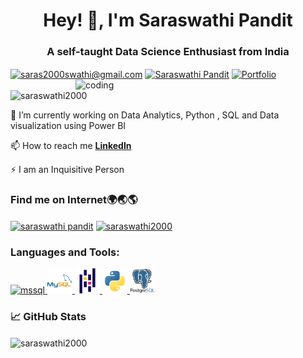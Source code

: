 <h1 align="center">Hey! 👋, I'm Saraswathi Pandit</h1> <h3 align="center">A self-taught Data Science Enthusiast from India</h3> <a href="mailto:saras2000swathi@gmail.com" target="blank"><img align="center" src="https://img.shields.io/badge/Gmail-D14836?style=for-the-badge&logo=gmail&logoColor=white" alt="saras2000swathi@gmail.com" height="20" width="120" /></a> 
<a href="https://www.linkedin.com/in/saraswathi-pandit-806796183/" target="blank"><img align="center" src="https://img.shields.io/badge/-SaraswathiPandit-blue?style=flat-square&logo=Linkedin&logoColor=white&link=https://www.linkedin.com/in/saraswathi-pandit-806796183/" alt="Saraswathi Pandit" height="20" width="120" /></a> 
<a href="https://saraswathi2000.github.io/portfolio/" target="blank"><img align="center" src="https://img.shields.io/badge/-SaraswathiPandit-darkblue?style=flat-square&logo=powerbi&logoColor=yellow&link=https://saraswathi2000.github.io/portfolio/" alt="Portfolio" height="20" width="120" /></a> <img align="right" alt="coding" width="400" src="https://cdn.dribbble.com/users/2514124/screenshots/5439070/media/03c817d98ada6ce36ce4b8a2b73f8705.gif"> <p align="left"> <img src="https://komarev.com/ghpvc/?username=saraswathi2000&label=Profile%20views&color=0e75b6&style=flat" alt="saraswathi2000" /> </p>
🔭 I’m currently working on Data Analytics, Python , SQL and Data visualization using Power BI
<br>


📫 How to reach me **[LinkedIn](https://www.linkedin.com/in/saraswathi-pandit-806796183/)**

⚡ I am an Inquisitive Person

<h3 align="left">Find me on Internet🌍🌏🌎</h3> <p align="left"> <a href="https://linkedin.com/in/saraswathi pandit" target="blank"><img align="center" src="https://raw.githubusercontent.com/rahuldkjain/github-profile-readme-generator/master/src/images/icons/Social/linked-in-alt.svg" alt="saraswathi pandit" height="30" width="40" /></a> <a href="https://kaggle.com/saraswathi2000" target="blank"><img align="center" src="https://raw.githubusercontent.com/rahuldkjain/github-profile-readme-generator/master/src/images/icons/Social/kaggle.svg" alt="saraswathi2000" height="30" width="40" /></a> <h3 align="left">Languages and Tools:</h3> <p align="left"> <a href="https://www.microsoft.com/en-us/sql-server" target="_blank" rel="noreferrer"> <img src="https://www.svgrepo.com/show/303229/microsoft-sql-server-logo.svg" alt="mssql" width="40" height="40"/> </a> <a href="https://www.mysql.com/" target="_blank" rel="noreferrer"> <img src="https://raw.githubusercontent.com/devicons/devicon/master/icons/mysql/mysql-original-wordmark.svg" alt="mysql" width="40" height="40"/> </a> <a href="https://pandas.pydata.org/" target="_blank" rel="noreferrer"> <img src="https://raw.githubusercontent.com/devicons/devicon/2ae2a900d2f041da66e950e4d48052658d850630/icons/pandas/pandas-original.svg" alt="pandas" width="40" height="40"/> </a> <a href="https://www.python.org" target="_blank" rel="noreferrer"> <img src="https://raw.githubusercontent.com/devicons/devicon/master/icons/python/python-original.svg" alt="python" width="40" height="40"/><a href="https://www.postgresql.org/" target="_blank" rel="noreferrer"> <img src="https://raw.githubusercontent.com/devicons/devicon/master/icons/postgresql/postgresql-original-wordmark.svg" alt="postgresql" width="40" height="40"/> </a>  </p> <h3> 📈 GitHub Stats</h3> <p><img align="center" src="https://github-readme-streak-stats.herokuapp.com/?user=saraswathi2000&theme=radical&width="400" alt="saraswathi2000" /></p>
